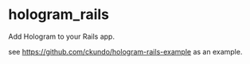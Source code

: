 # hologram_rails

Add Hologram to your Rails app.

see https://github.com/ckundo/hologram-rails-example as an example.
